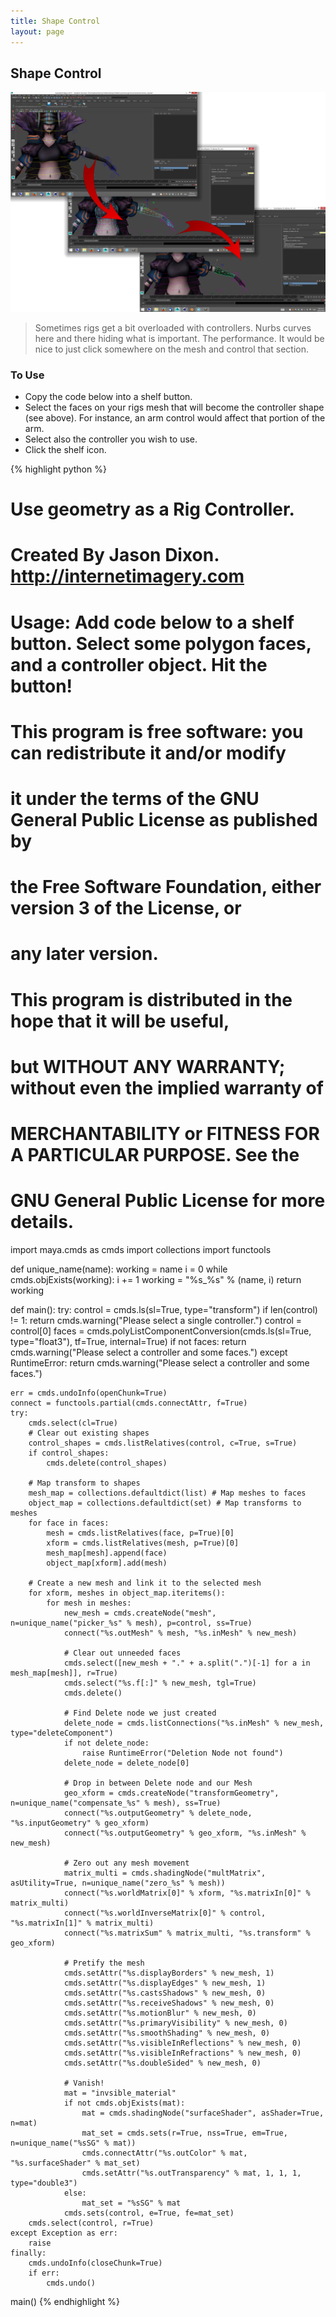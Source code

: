 ```yaml
---
title: Shape Control
layout: page
---
```


## Shape Control

![Steps](img/shapecontrol.png)

> Sometimes rigs get a bit overloaded with controllers. Nurbs curves here and there hiding what is important. The performance. It would be nice to just click somewhere on the mesh and control that section.

### To Use

* Copy the code below into a shelf button.
* Select the faces on your rigs mesh that will become the controller shape (see above). For instance, an arm control would affect that portion of the arm.
* Select also the controller you wish to use.
* Click the shelf icon.

{% highlight python %}
# Use geometry as a Rig Controller.
# Created By Jason Dixon. http://internetimagery.com
#
# Usage: Add code below to a shelf button. Select some polygon faces, and a controller object. Hit the button!
#
# This program is free software: you can redistribute it and/or modify
# it under the terms of the GNU General Public License as published by
# the Free Software Foundation, either version 3 of the License, or
# any later version.
#
# This program is distributed in the hope that it will be useful,
# but WITHOUT ANY WARRANTY; without even the implied warranty of
# MERCHANTABILITY or FITNESS FOR A PARTICULAR PURPOSE.  See the
# GNU General Public License for more details.

import maya.cmds as cmds
import collections
import functools

def unique_name(name):
    working = name
    i = 0
    while cmds.objExists(working):
        i += 1
        working = "%s_%s" % (name, i)
    return working

def main():
    try:
        control = cmds.ls(sl=True, type="transform")
        if len(control) != 1:
            return cmds.warning("Please select a single controller.")
        control = control[0]
        faces = cmds.polyListComponentConversion(cmds.ls(sl=True, type="float3"), tf=True, internal=True)
        if not faces:
            return cmds.warning("Please select a controller and some faces.")
    except RuntimeError:
        return cmds.warning("Please select a controller and some faces.")

    err = cmds.undoInfo(openChunk=True)
    connect = functools.partial(cmds.connectAttr, f=True)
    try:
        cmds.select(cl=True)
        # Clear out existing shapes
        control_shapes = cmds.listRelatives(control, c=True, s=True)
        if control_shapes:
            cmds.delete(control_shapes)

        # Map transform to shapes
        mesh_map = collections.defaultdict(list) # Map meshes to faces
        object_map = collections.defaultdict(set) # Map transforms to meshes
        for face in faces:
            mesh = cmds.listRelatives(face, p=True)[0]
            xform = cmds.listRelatives(mesh, p=True)[0]
            mesh_map[mesh].append(face)
            object_map[xform].add(mesh)

        # Create a new mesh and link it to the selected mesh
        for xform, meshes in object_map.iteritems():
            for mesh in meshes:
                new_mesh = cmds.createNode("mesh", n=unique_name("picker_%s" % mesh), p=control, ss=True)
                connect("%s.outMesh" % mesh, "%s.inMesh" % new_mesh)

                # Clear out unneeded faces
                cmds.select([new_mesh + "." + a.split(".")[-1] for a in mesh_map[mesh]], r=True)
                cmds.select("%s.f[:]" % new_mesh, tgl=True)
                cmds.delete()

                # Find Delete node we just created
                delete_node = cmds.listConnections("%s.inMesh" % new_mesh, type="deleteComponent")
                if not delete_node:
                    raise RuntimeError("Deletion Node not found")
                delete_node = delete_node[0]

                # Drop in between Delete node and our Mesh
                geo_xform = cmds.createNode("transformGeometry", n=unique_name("compensate_%s" % mesh), ss=True)
                connect("%s.outputGeometry" % delete_node, "%s.inputGeometry" % geo_xform)
                connect("%s.outputGeometry" % geo_xform, "%s.inMesh" % new_mesh)

                # Zero out any mesh movement
                matrix_multi = cmds.shadingNode("multMatrix", asUtility=True, n=unique_name("zero_%s" % mesh))
                connect("%s.worldMatrix[0]" % xform, "%s.matrixIn[0]" % matrix_multi)
                connect("%s.worldInverseMatrix[0]" % control, "%s.matrixIn[1]" % matrix_multi)
                connect("%s.matrixSum" % matrix_multi, "%s.transform" % geo_xform)

                # Pretify the mesh
                cmds.setAttr("%s.displayBorders" % new_mesh, 1)
                cmds.setAttr("%s.displayEdges" % new_mesh, 1)
                cmds.setAttr("%s.castsShadows" % new_mesh, 0)
                cmds.setAttr("%s.receiveShadows" % new_mesh, 0)
                cmds.setAttr("%s.motionBlur" % new_mesh, 0)
                cmds.setAttr("%s.primaryVisibility" % new_mesh, 0)
                cmds.setAttr("%s.smoothShading" % new_mesh, 0)
                cmds.setAttr("%s.visibleInReflections" % new_mesh, 0)
                cmds.setAttr("%s.visibleInRefractions" % new_mesh, 0)
                cmds.setAttr("%s.doubleSided" % new_mesh, 0)

                # Vanish!
                mat = "invsible_material"
                if not cmds.objExists(mat):
                    mat = cmds.shadingNode("surfaceShader", asShader=True, n=mat)
                    mat_set = cmds.sets(r=True, nss=True, em=True, n=unique_name("%sSG" % mat))
                    cmds.connectAttr("%s.outColor" % mat, "%s.surfaceShader" % mat_set)
                    cmds.setAttr("%s.outTransparency" % mat, 1, 1, 1, type="double3")
                else:
                    mat_set = "%sSG" % mat
                cmds.sets(control, e=True, fe=mat_set)
        cmds.select(control, r=True)
    except Exception as err:
        raise
    finally:
        cmds.undoInfo(closeChunk=True)
        if err:
            cmds.undo()

main()
{% endhighlight %}
